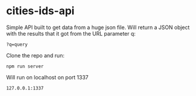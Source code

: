 # cities-ids-api

Simple API built to get data from a huge json file. Will return a JSON object with the results that it got from the URL parameter q:

```shell
?q=query
```

Clone the repo and run:

```shell
npm run server
```

Will run on localhost on port 1337

```shell
127.0.0.1:1337
```
